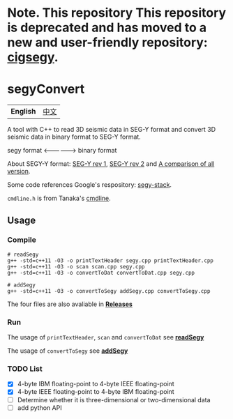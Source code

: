 # Note. This repository This repository is deprecated and has moved to a new and user-friendly repository: [cigsegy](https://github.com/JintaoLee-Roger/cigsegy).

# segyConvert

<table>
  <tr>
    <td><b>English</b></td>
    <td><a href="./README_ZH.md">中文</a></td>
  </tr>
</table>

A tool with C++ to read 3D seismic data in SEG-Y format 
and convert 3D seismic data in binary format to SEG-Y format.

segy format <------> binary format

About SEGY-Y format: [SEG-Y rev 1](https://seg.org/Portals/0/SEG/News%20and%20Resources/Technical%20Standards/seg_y_rev1.pdf), [SEG-Y rev 2](https://seg.org/Portals/0/SEG/News%20and%20Resources/Technical%20Standards/seg_y_rev2_0-mar2017.pdf) and [A comparison of all version](https://wiki.seg.org/images/4/42/SEG-Y_bytestream_all_revisions.pdf).

Some code references Google's respository: [segy-stack](https://github.com/google/segy-stack).

`cmdline.h` is from Tanaka's [cmdline](https://github.com/tanakh/cmdline).

## Usage

### Compile

```shell
# readSegy
g++ -std=c++11 -O3 -o printTextHeader segy.cpp printTextHeader.cpp
g++ -std=c++11 -O3 -o scan scan.cpp segy.cpp
g++ -std=c++11 -O3 -o convertToDat convertToDat.cpp segy.cpp

# addSegy
g++ -std=c++11 -O3 -o convertToSegy addSegy.cpp convertToSegy.cpp
```

The four files are also avaliable in [**Releases**](https://github.com/JintaoLee-Roger/segyConvert/releases)

### Run

The usage of `printTextHeader`, `scan` and `convertToDat` see [**readSegy**](https://github.com/JintaoLee-Roger/segyConvert/blob/master/readSegy/README.md) 

The usage of `convertToSegy` see [**addSegy**](https://github.com/JintaoLee-Roger/segyConvert/blob/master/addSegy/README.md)


### TODO List

- [x] 4-byte IBM floating-point to 4-byte IEEE floating-point
- [x] 4-byte IEEE floating-point to 4-byte IBM floating-point
- [ ] Determine whether it is three-dimensional or two-dimensional data
- [ ] add python API
